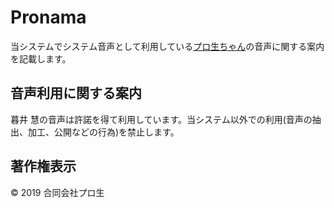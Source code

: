 # Pronama

当システムでシステム音声として利用している[プロ生ちゃん](https://kei.pronama.jp/)の音声に関する案内を記載します。

## 音声利用に関する案内

暮井 慧の音声は許諾を得て利用しています。当システム以外での利用(音声の抽出、加工、公開などの行為)を禁止します。

## 著作権表示

© 2019 合同会社プロ生
